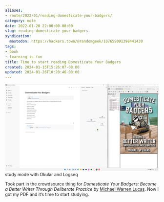 ```yaml
---
aliases:
- /note/2022/01/reading-domesticate-your-badgers/
category: note
date: 2022-01-20 22:00:00-08:00
slug: reading-domesticate-your-badgers
syndication:
  mastodon: https://hackers.town/@randomgeek/107659091398441430
tags:
- book
- learning-is-fun
title: Time to start reading Domesticate Your Badgers
created: 2024-01-15T15:26:07-08:00
updated: 2024-01-26T10:20:46-08:00
---
```


![attachments/img/2022/cover-2022-01-20.png](../../../attachments/img/2022/cover-2022-01-20.png)
study mode with Okular and Logseq

Took part in the crowdsource thing for *Domesticate Your Badgers: Become a Better Writer Through Deliberate Practice* by [Michael Warren Lucas](https://mwl.io). Now I got my PDF and it’s time to start studying.
